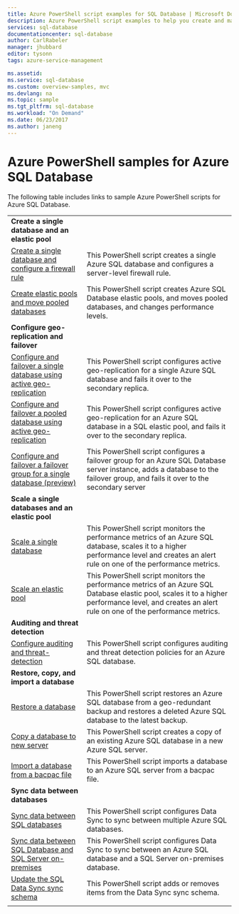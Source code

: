 ```yaml
---
title: Azure PowerShell script examples for SQL Database | Microsoft Docs
description: Azure PowerShell script examples to help you create and manage Azure SQL Database servers, elastic pools, databases, and firewalls. 
services: sql-database
documentationcenter: sql-database
author: CarlRabeler
manager: jhubbard
editor: tysonn
tags: azure-service-management

ms.assetid:
ms.service: sql-database
ms.custom: overview-samples, mvc
ms.devlang: na
ms.topic: sample
ms.tgt_pltfrm: sql-database
ms.workload: "On Demand"
ms.date: 06/23/2017
ms.author: janeng
---
```


# Azure PowerShell samples for Azure SQL Database

The following table includes links to sample Azure PowerShell scripts for Azure SQL Database.


|                                                                                                                                                                                                  |                                                                                                                                                                                                      |
|--------------------------------------------------------------------------------------------------------------------------------------------------------------------------------------------------|------------------------------------------------------------------------------------------------------------------------------------------------------------------------------------------------------|
|                                                                  <strong>Create a single database and an elastic pool</strong>                                                                   |                                                                                                                                                                                                      |
|                 [Create a single database and configure a firewall rule](scripts/sql-database-create-and-configure-database-powershell.md?toc=%2fpowershell%2fmodule%2ftoc.json)                 |                                               This PowerShell script creates a single Azure SQL database and configures a server-level firewall rule.                                                |
|                      [Create elastic pools and move pooled databases](scripts/sql-database-move-database-between-pools-powershell.md?toc=%2fpowershell%2fmodule%2ftoc.json)                      |                                     This PowerShell script creates Azure SQL Database elastic pools, and moves pooled databases, and changes performance levels.                                     |
|                                                                     <strong>Configure geo-replication and failover</strong>                                                                      |                                                                                                                                                                                                      |
|       [Configure and failover a single database using active geo-replication](scripts/sql-database-setup-geodr-and-failover-database-powershell.md?toc=%2fpowershell%2fmodule%2ftoc.json)        |                                 This PowerShell script configures active geo-replication for a single Azure SQL database and fails it over to the secondary replica.                                 |
|         [Configure and failover a pooled database using active geo-replication](scripts/sql-database-setup-geodr-and-failover-pool-powershell.md?toc=%2fpowershell%2fmodule%2ftoc.json)          |                        This PowerShell script configures active geo-replication for an Azure SQL database in a SQL elastic pool, and fails it over to the secondary replica.                         |
| [Configure and failover a failover group for a single database (preview)](scripts/sql-database-setup-geodr-failover-database-failover-group-powershell.md?toc=%2fpowershell%2fmodule%2ftoc.json) |            This PowerShell script configures a failover group for an Azure SQL Database server instance, adds a database to the failover group, and fails it over to the secondary server            |
|                                                                  <strong>Scale a single databases and an elastic pool</strong>                                                                   |                                                                                                                                                                                                      |
|                                  [Scale a single database](scripts/sql-database-monitor-and-scale-database-powershell.md?toc=%2fpowershell%2fmodule%2ftoc.json)                                  |        This PowerShell script monitors the performance metrics of an Azure SQL database, scales it to a higher performance level and creates an alert rule on one of the performance metrics.        |
|                                     [Scale an elastic pool](scripts/sql-database-monitor-and-scale-pool-powershell.md?toc=%2fpowershell%2fmodule%2ftoc.json)                                     | This PowerShell script monitors the performance metrics of an Azure SQL Database elastic pool, scales it to a higher performance level, and creates an alert rule on one of the performance metrics. |
|                                                                          <strong>Auditing and threat detection</strong>                                                                          |                                                                                                                                                                                                      |
|                        [Configure auditing and threat-detection](scripts/sql-database-auditing-and-threat-detection-powershell.md?toc=%2fpowershell%2fmodule%2ftoc.json)                         |                                                 This PowerShell script configures auditing and threat detection policies for an Azure SQL database.                                                  |
|                                                                      <strong>Restore, copy, and import a database</strong>                                                                       |                                                                                                                                                                                                      |
|                                         [Restore a database](scripts/sql-database-restore-database-powershell.md?toc=%2fpowershell%2fmodule%2ftoc.json)                                          |                          This PowerShell script restores an Azure SQL database from a geo-redundant backup and restores a deleted Azure SQL database to the latest backup.                           |
|                              [Copy a database to new server](scripts/sql-database-copy-database-to-new-server-powershell.md?toc=%2fpowershell%2fmodule%2ftoc.json)                               |                                                  This PowerShell script creates a copy of an existing Azure SQL database in a new Azure SQL server.                                                  |
|                               [Import a database from a bacpac file](scripts/sql-database-import-from-bacpac-powershell.md?toc=%2fpowershell%2fmodule%2ftoc.json)                                |                                                         This PowerShell script imports a database to an Azure SQL server from a bacpac file.                                                         |
|                                                                           <strong>Sync data between databases</strong>                                                                           |                                                                                                                                                                                                      |
|                                 [Sync data between SQL databases](scripts/sql-database-sync-data-between-sql-databases.md?toc=%2fpowershell%2fmodule%2ftoc.json)                                 |                                                      This PowerShell script configures Data Sync to sync between multiple Azure SQL databases.                                                       |
|                    [Sync data between SQL Database and SQL Server on-premises](scripts/sql-database-sync-data-between-azure-onprem.md?toc=%2fpowershell%2fmodule%2ftoc.json)                     |                                       This PowerShell script configures Data Sync to sync between an Azure SQL database and a SQL Server on-premises database.                                       |
|                                     [Update the SQL Data Sync sync schema](scripts/sql-database-sync-update-schema.md?toc=%2fpowershell%2fmodule%2ftoc.json)                                     |                                                             This PowerShell script adds or removes items from the Data Sync sync schema.                                                             |
|                                                                                                                                                                                                  |                                                                                                                                                                                                      |


